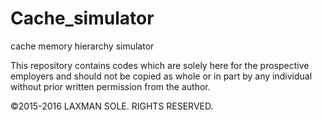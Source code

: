 # Cache_simulator
cache memory hierarchy simulator

This repository contains codes which are solely here for the prospective employers and should not be copied as whole or in 
part by any individual without prior written permission from the author.

©2015-2016 LAXMAN SOLE. RIGHTS RESERVED.
